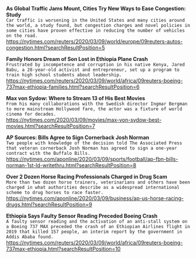 **As Global Traffic Jams Mount, Cities Try New Ways to Ease Congestion: Study**\
`Car traffic is worsening in the United States and many cities around the world, a study found, but congestion charges and novel policies in some cities have proven effective in reducing the number of vehicles on the road.`\
https://nytimes.com/reuters/2020/03/09/world/europe/09reuters-autos-congestion.html?searchResultPosition=5

**Family Honors Dream of Son Lost in Ethiopia Plane Crash**\
`Frustrated by incompetence and corruption in his native Kenya, Jared Babu, a 28-year-old activist and entrepreneur, set up a program to train high school students about leadership.`\
https://nytimes.com/reuters/2020/03/09/world/africa/09reuters-boeing-737max-ethiopia-families.html?searchResultPosition=6

**Max von Sydow: Where to Stream 13 of His Best Movies**\
`From his many collaborations with the Swedish director Ingmar Bergman to more mainstream Hollywood fare, the actor was a fixture of world cinema for decades.`\
https://nytimes.com/2020/03/09/movies/max-von-sydow-best-movies.html?searchResultPosition=7

**AP Sources: Bills Agree to Sign Cornerback Josh Norman**\
`Two people with knowledge of the decision told The Associated Press that veteran cornerback Josh Norman has agreed to sign a one-year contract with the Buffalo Bills.`\
https://nytimes.com/aponline/2020/03/09/sports/football/ap-fbn-bills-norman-1st-ld-writethru.html?searchResultPosition=8

**Over 2 Dozen Horse Racing Professionals Charged in Drug Scam**\
`More than two dozen horse trainers, veterinarians and others have been charged in what authorities describe as a widespread international scheme to drug horses to race faster.`\
https://nytimes.com/aponline/2020/03/09/business/ap-us-horse-racing-drugs.html?searchResultPosition=9

**Ethiopia Says Faulty Sensor Reading Preceded Boeing Crash**\
`A faulty sensor reading and the activation of an anti-stall system on a Boeing 737 MAX preceded the crash of an Ethiopian Airlines flight in 2019 that killed 157 people, an interim report by the government in Addis Ababa found. `\
https://nytimes.com/reuters/2020/03/09/world/africa/09reuters-boeing-737max-ethiopia.html?searchResultPosition=10

